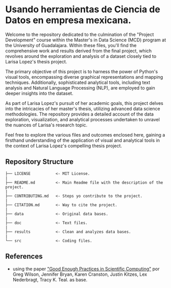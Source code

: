 # Usando herramientas de Ciencia de Datos en empresa mexicana.

Welcome to the repository dedicated to the culmination of the "Project Development" course within the Master's in Data Science (MCD) program at the University of Guadalajara. Within these files, you'll find the comprehensive work and results derived from the final project, which revolves around the exploration and analysis of a dataset closely tied to Larisa Lopez's thesis project.

The primary objective of this project is to harness the power of Python's visual tools, encompassing diverse graphical representations and mapping techniques. Additionally, sophisticated analytical tools, including text analysis and Natural Language Processing (NLP), are employed to gain deeper insights into the dataset.

As part of Larisa Lopez's pursuit of her academic goals, this project delves into the intricacies of her master's thesis, utilizing advanced data science methodologies. The repository provides a detailed account of the data exploration, visualization, and analytical processes undertaken to unravel the nuances of Larisa's research topic.

Feel free to explore the various files and outcomes enclosed here, gaining a firsthand understanding of the application of visual and analytical tools in the context of Larisa Lopez's compelling thesis project.

## Repository Structure

    ├── LICENSE           <- MIT License.  
    |  
    ├── README.md         <- Main Readme file with the description of the project.  
    |  
    ├── CONTRIBUTING.md   <- Steps yo contribute to the project.  
    |  
    ├── CITATION.md       <- Way to cite the project.  
    |  
    ├── data              <- Original data bases.  
    |  
    ├── doc               <- Text files.  
    |  
    ├── results           <- Clean and analyzes data bases.  
    |  
    └── src               <- Coding files.  


## References 
* using the paper ["Good Enough Practices in Scientific Computing"](https://arxiv.org/abs/1609.00037) por Greg Wilson, Jennifer Bryan, Karen Cranston, Justin Kitzes, Lex Nederbragt, Tracy K. Teal. as base.

